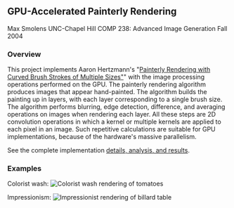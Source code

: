 ## GPU-Accelerated Painterly Rendering

Max Smolens
UNC-Chapel Hill
COMP 238: Advanced Image Generation
Fall 2004

### Overview

This project implements Aaron Hertzmann's "[Painterly Rendering with Curved Brush Strokes of Multiple Sizes"](http://www.mrl.nyu.edu/publications/painterly98/hertzmann-siggraph98.pdf)"  with the image processing operations performed on the GPU. The painterly rendering algorithm produces images that appear hand-painted. The algorithm builds the painting up in layers, with each layer corresponding to a single brush size. The algorithm performs blurring, edge detection, difference, and averaging operations on images when rendering each layer. All these steps are 2D convolution operations in which a kernel or multiple kernels are applied to each pixel in an image. Such repetitive calculations are suitable for GPU implementations, because of the hardware's massive parallelism.

See the complete implementation [details, analysis, and results](doc/index.html).

### Examples

Colorist wash: 
![Colorist wash rendering of tomatoes]('/doc/imp2.png?raw=true')

Impressionism:
![Impressionist rendering of billard table]('/doc/wash1.png?raw=true')
